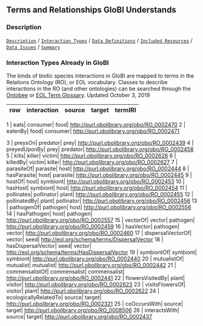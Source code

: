 ## Terms and Relationships GloBI Understands

### Description


[```Description```](Description) / [```Interaction Types```](#interaction-types) / [```Data Definitions```](#data-definitions) / [```Included Resources```](#included-resources) /  [```Data Issues```](#data-issues) / [```Summary```](#summary)


### Interaction Types Already in GloBI 

The kinds of biotic species interactions in GloBI are mapped to terms in the Relations Ontology (RO), or EOL vocabulary. Classes to describe interactions in the RO (and other ontologies) can be searched through the [Ontobee](http://www.ontobee.org/ontology/RO?iri=http://purl.obolibrary.org/obo/RO_0002437) or [EOL Term Glossary](https://eol.org/terms/glossary/a). Updated October 3, 2019

row | interaction | source | target | termIRI |
| --- | --- | --- | --- | --- |

1 | eats| consumer| food| http://purl.obolibrary.org/obo/RO_0002470
2 | eatenBy| food| consumer| http://purl.obolibrary.org/obo/RO_0002471

3 | preysOn| predator| prey| http://purl.obolibrary.org/obo/RO_0002439
4 | preyedUponBy| prey| predator| http://purl.obolibrary.org/obo/RO_0002458
5 | kills| killer| victim| http://purl.obolibrary.org/obo/RO_0002626
6 | killedBy| victim| killer| http://purl.obolibrary.org/obo/RO_0002627
7 | parasiteOf| parasite| host| http://purl.obolibrary.org/obo/RO_0002444
8 | hasParasite| host| parasite| http://purl.obolibrary.org/obo/RO_0002445
9 | hostOf| host| symbiont| http://purl.obolibrary.org/obo/RO_0002453
10 | hasHost| symbiont| host| http://purl.obolibrary.org/obo/RO_0002454
11 | pollinates| pollinator| plant| http://purl.obolibrary.org/obo/RO_0002455
12 | pollinatedBy| plant| pollinator| http://purl.obolibrary.org/obo/RO_0002456
13 | pathogenOf| pathogen| host| http://purl.obolibrary.org/obo/RO_0002556
14 | hasPathogen| host| pathogen| http://purl.obolibrary.org/obo/RO_0002557
15 | vectorOf| vector| pathogen| http://purl.obolibrary.org/obo/RO_0002459
16 | hasVector| pathogen| vector| http://purl.obolibrary.org/obo/RO_0002460
17 | dispersalVectorOf| vector| seed| http://eol.org/schema/terms/DispersalVector
18 | hasDispersalVector| seed| vector| http://eol.org/schema/terms/HasDispersalVector
19 | symbiontOf| symbiont| symbiont| http://purl.obolibrary.org/obo/RO_0002440
20 | mutualistOf| mutualist| mutualist| http://purl.obolibrary.org/obo/RO_0002442
21 | commensalistOf| commensalist| commensalist| http://purl.obolibrary.org/obo/RO_0002441
22 | flowersVisitedBy| plant| visitor| http://purl.obolibrary.org/obo/RO_0002623
23 | visitsFlowersOf| visitor| plant| http://purl.obolibrary.org/obo/RO_0002622
24 | ecologicallyRelatedTo| source| target| http://purl.obolibrary.org/obo/RO_0002321
25 | coOccursWith| source| target| http://purl.obolibrary.org/obo/RO_0008506
26 | interactsWith| source| target| http://purl.obolibrary.org/obo/RO_0002437



